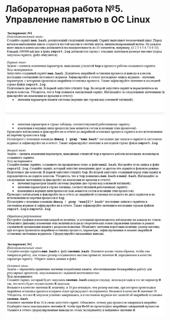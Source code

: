 # Лабораторная работа №5. Управление памятью в ОС Linux
![Текст задания](/OS/tasks_pictures/task5_1.JPG)
![Текст задания](/OS/tasks_pictures/task5_2.JPG)